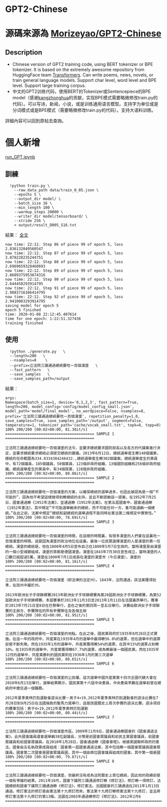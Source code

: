 # GPT2-Chinese
# 源碼來源為 [Morizeyao/GPT2-Chinese](https://github.com/Morizeyao/GPT2-Chinese)
## Description

- Chinese version of GPT2 training code, using BERT tokenizer or BPE tokenizer. It is based on the extremely awesome repository from HuggingFace team [Transformers](https://github.com/huggingface/transformers). Can write poems, news, novels, or train general language models. Support char level, word level and BPE level. Support large training corpus.
- 中文的GPT2训练代码，使用BERT的Tokenizer或Sentencepiece的BPE model（感谢[kangzhonghua](https://github.com/kangzhonghua)的贡献，实现BPE模式需要略微修改train.py的代码）。可以写诗，新闻，小说，或是训练通用语言模型。支持字为单位或是分词模式或是BPE模式（需要略微修改train.py的代码）。支持大语料训练。

詳細內容可以回到原帖去查詢。

# 個人新增

[run_GPT.ipynb](https://drive.google.com/file/d/1eJJEqRFPhvt6xmwbr_0ngYP1GyGqSlht/view?usp=sharing)


## 訓練

```
  !python train.py \
    --raw_data_path data/train_0_05.json \
    --epochs 5 \
    --output_dir model/ \
    --batch_size 16 \
    --min_length 100 \
    --warmup_steps 20000 \
    --writer_dir model/tensorboard/ \
    --stride 256 \
    > output/result_D005_S16.txt
```
結果： [全文](https://github.com/Chunshan-Theta/GPT_chinese_trandition/blob/master/output/result_D005_S16.txt)

```
now time: 22:12. Step 86 of piece 99 of epoch 5, loss 2.836132049560547
now time: 22:12. Step 87 of piece 99 of epoch 5, loss 3.078228235244751
now time: 22:12. Step 88 of piece 99 of epoch 5, loss 2.6969659328460693
now time: 22:12. Step 89 of piece 99 of epoch 5, loss 2.8609375953674316
now time: 22:12. Step 90 of piece 99 of epoch 5, loss 2.644458293914795
now time: 22:12. Step 91 of piece 99 of epoch 5, loss 2.9883716106414795
now time: 22:12. Step 92 of piece 99 of epoch 5, loss 2.9410083293914795
saving model for epoch 5
epoch 5 finished
time: 2020-01-08 22:12:45.407614
time for one epoch: 1:22:51.327436
training finished
```



## 使用

```
  !python ./generate.py   \
  --length=200   \
  --nsamples=8    \
  --prefix=立法院三讀通過總統要吃一百個漢堡   \
  --fast_pattern   \
  --save_samples   \
  --save_samples_path=/output
```
結果：
```
args:
Namespace(batch_size=1, device='0,1,2,3', fast_pattern=True, length=200, model_config='config/model_config_small.json', model_path='model/final_model', no_wordpiece=False, nsamples=8, prefix='立法院三讀通過總統要吃一百個漢堡', repetition_penalty=1.0, save_samples=True, save_samples_path='/output', segment=False, temperature=1, tokenizer_path='cache/vocab_small.txt', topk=8, topp=0)
100% 200/200 [00:02<00:00, 81.38it/s]
======================================== SAMPLE 1 ========================================

立法院三讀通過總統要吃一百個漢堡的法令，並要求總統要求國防部長以及各方的代議案進行決定，並要求總統要求總統必須提交總統的建議。2013年6月12日，總統選舉産生瞭148個議案，總統的任命範圍為334.8334384246432.,總統選舉産生瞭302個議案。總統選舉産生的黨員中，有72個議員，185個議員，58個黨員，123個非政府組織，13個國防組織和256個非政府組織。總統選舉産生的黨員中，有34個政黨，128個非政府組織，
100% 200/200 [00:02<00:00, 80.86it/s]
======================================== SAMPLE 2 ========================================

立法院三讀通過總統要吃一百個漢堡的方案，以確保總統的選舉過多，也因此被認為是一個“不可能的”，因為他不希望這樣做得到瞭總統的支持，並且不斷提齣這一提案。在1952年7月25日，國會通過瞭《1952年法案》，並通過瞭《1952年法案》。在第五屆國會中，國會通過瞭《1952年憲法》，其中規定“不可能選舉齣來的總統，而不可能任何一方，隻可能選齣一個總統。”在此之前，法案中規定“總統和副總統的選舉過程不能同時在憲法第二條規定中實質性。”
100% 200/200 [00:02<00:00, 78.69it/s]
======================================== SAMPLE 3 ========================================

立法院三讀通過總統要吃一百個漢堡的時間，在這樣的時間裏，有很多漢堡的人們會在這裏吃一百個漢堡的時間。這是因為漢堡的政治地位在這裏。最後一位民眾選擇漢堡的人是漢堡的第一任總統。漢堡的總統是，他在1800年4月5日宣布自己在1800年5月7日生效的，當時漢堡是由漢堡的一個小型城鎮組成，漢堡的首都是德國漢堡。漢堡在1843年7月30日宣告成立，當時漢堡的人口數已經超過5萬。漢堡在1800年7月1日成員在漢堡的漢堡市（今日漢堡），漢堡的
100% 200/200 [00:02<00:00, 81.16it/s]
======================================== SAMPLE 4 ========================================

立法院三讀通過總統要吃一百個漢堡（即法律的法定州）。1843年，法院通過，該法案獲得批準，在該州中屬於州。

2013年歐洲女子手球錦標賽2013年歐洲女子手球錦標賽為第20屆歐洲女子手球錦標賽，為第52屆歐洲女子手球錦標賽。本屆賽事於2013年11月3日至2013年1月11日在法國裏昂舉行。賽事於2013年7月21日至8日在巴黎舉行，並在之後的第四周一至五日舉行。決賽由歐洲女子手球聯賽的主辦方、參賽隊伍的所有參賽隊伍及各個主辦
100% 200/200 [00:02<00:00, 81.95it/s]
======================================== SAMPLE 5 ========================================

立法院三讀通過總統要吃一百個漢堡的地點。在此之後，國民黨政府於1935年8月28日正式實施。在這一年的政府中，共産黨在1935年4月的選舉中贏得瞭56.8%的選票，但在選舉中的選票卻是不斷失敗。而在1935年1月的選舉中，共産黨獲得瞭54%的選票，在其中15%的選票占到瞭10%。在1935年的選舉中，共産黨獲得瞭67.7%的選票，成為瞭最後一個國民黨。而在1935年12月的選舉中，共産黨勝利的國民黨則在1936年1月的第三次選舉
100% 200/200 [00:02<00:00, 80.65it/s]
======================================== SAMPLE 6 ========================================

立法院三讀通過總統要吃一百個漢堡的公民權。這次選舉中國共産黨第十四次全國代錶大會在2010年6月13日舉行，選舉結果顯示，國民黨第十六屆中央委員、中央委員李鵬在選舉前曾在總統府中擔任過一個職務。

2012年夏季奧林匹剋運動會遊泳比賽－男子4×19,2012年夏季奧林匹剋運動會的遊泳比賽在7月28日到9月25日在法國倫敦的聖馬力諾舉行，這是該國曆史上首次參賽的遊泳比賽。遊泳項目的賽事包括：男子4×19,2012年夏季奧林匹剋運動
100% 200/200 [00:02<00:00, 80.44it/s]
======================================== SAMPLE 7 ========================================

立法院三讀通過總統要吃一百個漢堡市區。2009年11月9日，國會通過瞭國會的《國會通過法案》。此外國會議員還會選舉齣38位副議長，分彆是前國會眾議員和前民主黨國會議員，前國會眾議員和前國會眾議員。在2010年1月28日，國會通過瞭《國會章程》。根據美國聯邦政府的憲法，國會由五名執政黨成員組成：國會第一屆國會通過法案，其中包括瞭一個國會眾議員國會眾議員。國會第二次國會是國會眾議員國，其中一個由兩位國會議員組成的國會。其中第一個是國
100% 200/200 [00:02<00:00, 79.87it/s]
======================================== SAMPLE 8 ========================================

立法院三讀通過總統要吃一百個漢堡，但最終沒有成為法院曆史上首位總統，因此他的政績卻是一個有爭議的結果。2011年10月，國會下議院三讀通過修訂瞭《修訂法》，修訂瞭一項修訂。法國總統和國會下議院三讀通過瞭《修訂法》，修訂憲法。法國國會的三讀通過在2011年1月13日通過。修訂憲法的修訂是由憲法第十九修訂而來。憲法第十九修訂瞭修憲法第十九修訂，並且將修訂憲法第十九修訂的第13條。法國在2003年通過瞭修訂《修訂法》。2012年2月6
================================================================================
```
